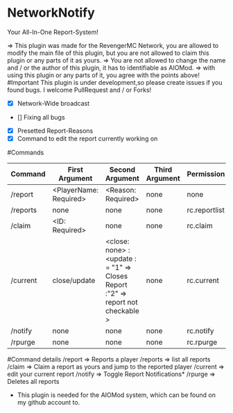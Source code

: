 # NetworkNotify
Your All-In-One Report-System!

=> This plugin was made for the RevengerMC Network, you are allowed to modify the main file of this plugin, but you are not allowed to claim this plugin or any parts of it as yours. => You are not allowed to change the name and / or the author of this plugin, it has to identifiable as AIOMod. => with using this plugin or any parts of it, you agree with the points above!
#Important
This plugin is under development,so please create issues if you found bugs.
I welcome PullRequest and / or Forks!


- [x] Network-Wide broadcast
- [] Fixing all bugs
- [x] Presetted Report-Reasons
- [x] Command to edit the report currently working on

#Commands 

| Command  | First Argument | Second Argument | Third Argument | Permission | 
| ------------- | ------------- | ------------- | ------------- | ------------- |
| /report  | <PlayerName: Required>  | <Reason: Required>  | none | none |
| /reports  | none  | none | none | rc.reportlist |
| /claim  | <ID: Required>  | none | none | rc.claim |
| /current  | close/update  | <close: none> : <update : = "1" => Closes Report :"2" => report not checkable >  | none | rc.current |
| /notify  | none  | none | none | rc.notify |
| /rpurge | none | none | none | rc.rpurge |

#Command details
  /report => Reports a player
  /reports => list all reports
  /claim => Claim a report as yours and jump to the reported player
  /current => edit your current report
  /notify => Toggle Report Notifications*
  /rpurge => Deletes all reports
  
* This plugin is needed for the AIOMod system, which can be found on my github account to.

